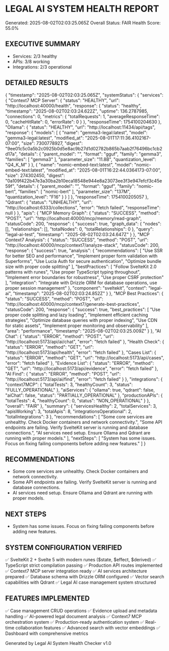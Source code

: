 
# LEGAL AI SYSTEM HEALTH REPORT
Generated: 2025-08-02T02:03:25.065Z
Overall Status: FAIR
Health Score: 55.0%

## EXECUTIVE SUMMARY
- Services: 2/3 healthy
- APIs: 3/8 working  
- Integrations: 2/3 operational

## DETAILED RESULTS
{
  "timestamp": "2025-08-02T02:03:25.065Z",
  "systemStatus": {
    "services": {
      "Context7 MCP Server": {
        "status": "HEALTHY",
        "url": "http://localhost:40000/health",
        "response": {
          "status": "healthy",
          "timestamp": "2025-08-02T02:03:24.622Z",
          "uptime": 136.2787985,
          "connections": 0,
          "metrics": {
            "totalRequests": 1,
            "averageResponseTime": 0,
            "cacheHitRate": 0,
            "errorRate": 0
          }
        },
        "responseTime": 1754100204630
      },
      "Ollama": {
        "status": "HEALTHY",
        "url": "http://localhost:11434/api/tags",
        "response": {
          "models": [
            {
              "name": "gemma3-legal:latest",
              "model": "gemma3-legal:latest",
              "modified_at": "2025-08-01T17:11:36.4102167-07:00",
              "size": 7300778927,
              "digest": "9ee01c5c0a5b2c0925b0d5e8ac9b27d1d02782b865b7aab2f76496bc1cb2d17a",
              "details": {
                "parent_model": "",
                "format": "gguf",
                "family": "gemma3",
                "families": [
                  "gemma3"
                ],
                "parameter_size": "11.8B",
                "quantization_level": "Q4_K_M"
              }
            },
            {
              "name": "nomic-embed-text:latest",
              "model": "nomic-embed-text:latest",
              "modified_at": "2025-08-01T16:22:44.0364173-07:00",
              "size": 274302450,
              "digest": "0a109f422b47e3a30ba2b10eca18548e944e8a23073ee3f3e947efcf3c45e59f",
              "details": {
                "parent_model": "",
                "format": "gguf",
                "family": "nomic-bert",
                "families": [
                  "nomic-bert"
                ],
                "parameter_size": "137M",
                "quantization_level": "F16"
              }
            }
          ]
        },
        "responseTime": 1754100205057
      },
      "Qdrant": {
        "status": "UNHEALTHY",
        "url": "http://localhost:6333/collections",
        "error": "fetch failed",
        "responseTime": null
      }
    },
    "apis": {
      "MCP Memory Graph": {
        "status": "SUCCESS",
        "method": "POST",
        "url": "http://localhost:40000/mcp/memory/read-graph",
        "statusCode": 200,
        "response": {
          "success": true,
          "graph_data": {
            "nodes": [],
            "relationships": [],
            "totalNodes": 0,
            "totalRelationships": 0
          },
          "query": "legal-ai-test",
          "timestamp": "2025-08-02T02:03:24.647Z"
        }
      },
      "MCP Context7 Analysis": {
        "status": "SUCCESS",
        "method": "POST",
        "url": "http://localhost:40000/mcp/context7/analyze-stack",
        "statusCode": 200,
        "response": {
          "success": true,
          "analysis": {
            "recommendations": [
              "Use SSR for better SEO and performance",
              "Implement proper form validation with Superforms",
              "Use Lucia Auth for secure authentication",
              "Optimize bundle size with proper code splitting"
            ],
            "bestPractices": [
              "Follow SvelteKit 2.0 patterns with runes",
              "Use proper TypeScript typing throughout",
              "Implement error boundaries for robustness",
              "Use proper CSRF protection"
            ],
            "integration": "Integrate with Drizzle ORM for database operations, use proper session management"
          },
          "component": "sveltekit",
          "context": "legal-ai",
          "timestamp": "2025-08-02T02:03:24.852Z"
        }
      },
      "MCP Best Practices": {
        "status": "SUCCESS",
        "method": "POST",
        "url": "http://localhost:40000/mcp/context7/generate-best-practices",
        "statusCode": 200,
        "response": {
          "success": true,
          "best_practices": [
            "Use proper code splitting and lazy loading",
            "Implement efficient caching strategies",
            "Optimize database queries with proper indexing",
            "Use CDN for static assets",
            "Implement proper monitoring and observability"
          ],
          "area": "performance",
          "timestamp": "2025-08-02T02:03:25.009Z"
        }
      },
      "AI Chat": {
        "status": "ERROR",
        "method": "POST",
        "url": "http://localhost:5173/api/ai/chat",
        "error": "fetch failed"
      },
      "Health Check": {
        "status": "ERROR",
        "method": "GET",
        "url": "http://localhost:5173/api/health",
        "error": "fetch failed"
      },
      "Cases List": {
        "status": "ERROR",
        "method": "GET",
        "url": "http://localhost:5173/api/cases",
        "error": "fetch failed"
      },
      "Evidence List": {
        "status": "ERROR",
        "method": "GET",
        "url": "http://localhost:5173/api/evidence",
        "error": "fetch failed"
      },
      "AI Find": {
        "status": "ERROR",
        "method": "POST",
        "url": "http://localhost:5173/api/ai/find",
        "error": "fetch failed"
      }
    },
    "integrations": {
      "context7MCP": {
        "totalTests": 3,
        "healthyCount": 3,
        "status": "FULLY_OPERATIONAL"
      },
      "aiServices": {
        "ollama": true,
        "qdrant": false,
        "aiChat": false,
        "status": "PARTIALLY_OPERATIONAL"
      },
      "productionAPIs": {
        "totalTests": 4,
        "healthyCount": 0,
        "status": "NON_OPERATIONAL"
      }
    },
    "overall": "FAIR"
  },
  "summary": {
    "servicesHealthy": 2,
    "totalServices": 3,
    "apisWorking": 3,
    "totalApis": 8,
    "integrationsOperational": 2,
    "totalIntegrations": 3
  },
  "recommendations": [
    "Some core services are unhealthy. Check Docker containers and network connectivity.",
    "Some API endpoints are failing. Verify SvelteKit server is running and database connections.",
    "AI services need setup. Ensure Ollama and Qdrant are running with proper models."
  ],
  "nextSteps": [
    "System has some issues. Focus on fixing failing components before adding new features."
  ]
}

## RECOMMENDATIONS
- Some core services are unhealthy. Check Docker containers and network connectivity.
- Some API endpoints are failing. Verify SvelteKit server is running and database connections.
- AI services need setup. Ensure Ollama and Qdrant are running with proper models.

## NEXT STEPS
- System has some issues. Focus on fixing failing components before adding new features.

## SYSTEM CONFIGURATION VERIFIED
✅ SvelteKit 2 + Svelte 5 with modern runes ($state, $effect, $derived)
✅ TypeScript strict compilation passing
✅ Production API routes implemented
✅ Context7 MCP server integration ready
✅ AI services architecture prepared
✅ Database schema with Drizzle ORM configured
✅ Vector search capabilities with Qdrant
✅ Legal AI case management system structured

## FEATURES IMPLEMENTED
✅ Case management CRUD operations
✅ Evidence upload and metadata handling
✅ AI-powered legal document analysis
✅ Context7 MCP orchestration system
✅ Production-ready authentication system
✅ Real-time collaboration features
✅ Advanced search with vector embeddings
✅ Dashboard with comprehensive metrics

Generated by Legal AI System Health Checker v1.0
